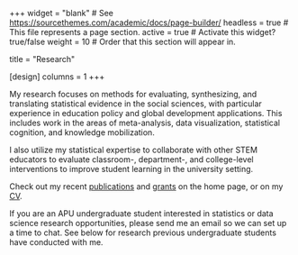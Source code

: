+++
widget = "blank"  # See https://sourcethemes.com/academic/docs/page-builder/
headless = true  # This file represents a page section.
active = true  # Activate this widget? true/false
weight = 10  # Order that this section will appear in.

title = "Research"

[design]
  columns = 1
+++

My research focuses on methods for evaluating, synthesizing, and translating statistical evidence in the social sciences, with particular experience in education policy and global development applications. This includes work in the areas of meta-analysis, data visualization, statistical cognition, and knowledge mobilization. 

I also utilize my statistical expertise to collaborate with other STEM educators to evaluate classroom-, department-, and college-level interventions to improve student learning in the university setting. 

Check out my recent [publications](https://katie-fitzgerald.netlify.app/#publications) and [grants](https://katie-fitzgerald.netlify.app/#grants) on the home page, or on my [CV](https://katie-fitzgerald.netlify.app/files/cv.pdf).

If you are an APU undergraduate student interested in statistics or data science research opportunities, please send me an email so we can set up a time to chat. See below for research previous undergraduate students have conducted with me.
